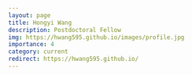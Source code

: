 ```yaml
---
layout: page
title: Hongyi Wang
description: Postdoctoral Fellow
img: https://hwang595.github.io/images/profile.jpg
importance: 4
category: current
redirect: https://hwang595.github.io/
---
```

